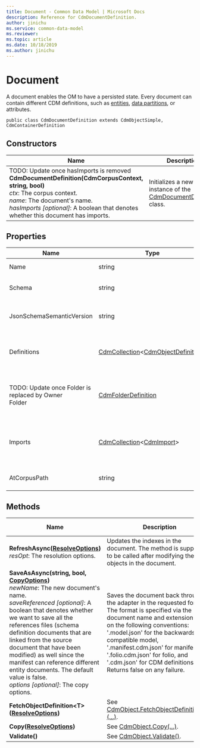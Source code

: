 ```yaml
---
title: Document - Common Data Model | Microsoft Docs
description: Reference for CdmDocumentDefinition.
author: jinichu
ms.service: common-data-model
ms.reviewer: 
ms.topic: article
ms.date: 10/18/2019
ms.author: jinichu
---
```


# Document

A document enables the OM to have a persisted state. Every document can contain different CDM definitions, such as [entities](entity.md), [data partitions](datapartition.md), or attributes.

```
public class CdmDocumentDefinition extends CdmObjectSimple, CdmContainerDefinition
```

## Constructors
|Name|Description|
|---|---|
|TODO: Update once hasImports is removed<br/>**CdmDocumentDefinition(CdmCorpusContext, string, bool)**<br/>*ctx*: The corpus context.<br/>*name*: The document's name.<br/>*hasImports [optional]*: A boolean that denotes whether this document has imports.|Initializes a new instance of the [CdmDocumentDefinition](document.md) class.|

## Properties
|Name|Type|Description|
|---|---|---|
|Name|string|The document's name.|
|Schema|string|The schema link that points to a validating schema.|
|JsonSchemaSemanticVersion|string|Identifies the version of the OM that supports this file shape.|
|Definitions|[CdmCollection](collection.md)\<[CdmObjectDefinition](cdmobjectdefinition.md)>|The document's definitions - can be any object that implements [CdmObjectDefinition](cdmobjectdefinition.md).|
|TODO: Update once Folder is replaced by Owner<br/>Folder|[CdmFolderDefinition](folder.md)|The document's folder. This property will eventually be replaced by [CdmObject's](cdmobject.md) *Owner* property.|
|Imports|[CdmCollection](collection.md)\<[CdmImport](import.md)>|The list of corpus paths/monikers that denote the CDM objects that need to be imported in order to use the document.|
|AtCorpusPath|string|The corpus path of the object declaration.|

## Methods
|Name|Description|Return Type|
|---|---|---|
|**RefreshAsync([ResolveOptions](../utilities/resolveoptions.md))**<br />*resOpt*: The resolution options.|Updates the indexes in the document. The method is supposed to be called after modifying the objects in the document.|Task\<bool>|
|**SaveAsAsync(string, bool, [CopyOptions](../utilities/copyoptions.md))**<br />*newName*: The new document's name.<br/>*saveReferenced [optional]*: A boolean that denotes whether we want to save all the references files (schema definition documents that are linked from the source document that have been modified) as well since the manifest can reference different entity documents. The default value is false.<br/>*options [optional]*: The copy options.|Saves the document back through the adapter in the requested format. The format is specified via the document name and extension based on the following conventions: '.model.json' for the backwards-compatible model, '.manifest.cdm.json' for manifest, '.folio.cdm.json' for folio, and '.cdm.json' for CDM definitions. Returns false on any failure.|Task\<bool>|
|**FetchObjectDefinition\<T>([ResolveOptions](../utilities/resolveoptions.md))**|See [CdmObject.FetchObjectDefinition\<T>(...)](cdmobject.md#methods).|T|
|**Copy([ResolveOptions](../utilities/resolveoptions.md))**|See [CdmObject.Copy(...)](cdmobject.md#methods).|[CdmObject](cdmobject.md)|
|**Validate()**|See [CdmObject.Validate()](cdmobject.md#methods).|bool|

